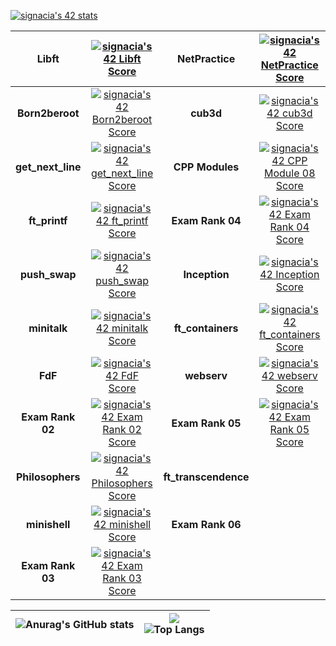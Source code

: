 <a href="https://github.com/IusPavel"><img src="https://badge42.vercel.app/api/v2/cl25r3juw001609jp0u9emeiw/stats?cursusId=21&coalitionId=104" alt="signacia's 42 stats" /></a>

| **Libft** | <a href="https://github.com/IusPavel/libft"><img src="https://badge42.vercel.app/api/v2/cl25r3juw001609jp0u9emeiw/project/2157834" alt="signacia's 42 Libft Score" /></a> | **NetPractice** | <a href="https://github.com/IusPavel"><img src="https://badge42.vercel.app/api/v2/cl25r3juw001609jp0u9emeiw/project/2413303" alt="signacia's 42 NetPractice Score" /></a> |
| :------------: | :------------: | :------------: | :------------: |
| **Born2beroot** | <a href="https://github.com/IusPavel/Born2beroot"><img src="https://badge42.vercel.app/api/v2/cl25r3juw001609jp0u9emeiw/project/2176514" alt="signacia's 42 Born2beroot Score" /></a>  | **cub3d** | <a href="https://github.com/IusPavel/cub3d"><img src="https://badge42.vercel.app/api/v2/cl25r3juw001609jp0u9emeiw/project/2413540" alt="signacia's 42 cub3d Score" /></a>
| **get_next_line** | <a href="https://github.com/IusPavel/get_next_line"><img src="https://badge42.vercel.app/api/v2/cl25r3juw001609jp0u9emeiw/project/2167643" alt="signacia's 42 get_next_line Score" /></a>  | **CPP Modules** | <a href="https://github.com/IusPavel/CPP-Module-00-08"><img src="https://badge42.vercel.app/api/v2/cl25r3juw001609jp0u9emeiw/project/2453268" alt="signacia's 42 CPP Module 08 Score" /></a>
| **ft_printf** | <a href="https://github.com/IusPavel/printf"><img src="https://badge42.vercel.app/api/v2/cl25r3juw001609jp0u9emeiw/project/2169908" alt="signacia's 42 ft_printf Score" /></a> | **Exam Rank 04** | <a href="https://github.com/IusPavel"><img src="https://badge42.vercel.app/api/v2/cl25r3juw001609jp0u9emeiw/project/2413305" alt="signacia's 42 Exam Rank 04 Score" /></a> |
| **push_swap** | <a href="https://github.com/IusPavel/push_swap"><img src="https://badge42.vercel.app/api/v2/cl25r3juw001609jp0u9emeiw/project/2216333" alt="signacia's 42 push_swap Score" /></a> | **Inception** | <a href="https://github.com/IusPavel"><img src="https://badge42.vercel.app/api/v2/cl25r3juw001609jp0u9emeiw/project/2457230" alt="signacia's 42 Inception Score" /></a> |
| **minitalk** | <a href="https://github.com/IusPavel/minitalk"><img src="https://badge42.vercel.app/api/v2/cl25r3juw001609jp0u9emeiw/project/2184096" alt="signacia's 42 minitalk Score" /></a> | **ft_containers** | <a href="https://github.com/IusPavel"><img src="https://badge42.vercel.app/api/v2/cl25r3juw001609jp0u9emeiw/project/2457228" alt="signacia's 42 ft_containers Score" /></a> |
| **FdF** | <a href="https://github.com/IusPavel/fdf"><img src="https://badge42.vercel.app/api/v2/cl25r3juw001609jp0u9emeiw/project/2255300" alt="signacia's 42 FdF Score" /></a> | **webserv** | <a href="https://github.com/JaeSeoKim/badge42"><img src="https://badge42.vercel.app/api/v2/cl25r3juw001609jp0u9emeiw/project/2467030" alt="signacia's 42 webserv Score" /></a> |
| **Exam Rank 02** | <a href="https://github.com/IusPavel"><img src="https://badge42.vercel.app/api/v2/cl25r3juw001609jp0u9emeiw/project/2183141" alt="signacia's 42 Exam Rank 02 Score" /></a> | **Exam Rank 05** | <a href="https://github.com/IusPavel"><img src="https://badge42.vercel.app/api/v2/cl25r3juw001609jp0u9emeiw/project/2457229" alt="signacia's 42 Exam Rank 05 Score" /></a> |
| **Philosophers** | <a href="https://github.com/IusPavel/philosophers"><img src="https://badge42.vercel.app/api/v2/cl25r3juw001609jp0u9emeiw/project/2265867" alt="signacia's 42 Philosophers Score" /></a> | **ft_transcendence** | <a href="https://github.com/IusPavel"></a> |
| **minishell** | <a href="https://github.com/IusPavel/minishell"><img src="https://badge42.vercel.app/api/v2/cl25r3juw001609jp0u9emeiw/project/2296357" alt="signacia's 42 minishell Score" /></a> | **Exam Rank 06** | <a href="https://github.com/IusPavel"></a>
| **Exam Rank 03** | <a href="https://github.com/IusPavel"><img src="https://badge42.vercel.app/api/v2/cl25r3juw001609jp0u9emeiw/project/2283790" alt="signacia's 42 Exam Rank 03 Score" /></a>

| ![Anurag's GitHub stats](https://github-readme-stats.vercel.app/api?username=IusPavel)  | ![](https://komarev.com/ghpvc/?username=IusPavel) <br> ![Top Langs](https://github-readme-stats.vercel.app/api/top-langs/?username=IusPavel&layout=compact&hide=Objective-C,Roff,Makefile&langs_count=6) |
| ------------ | ------------ |
